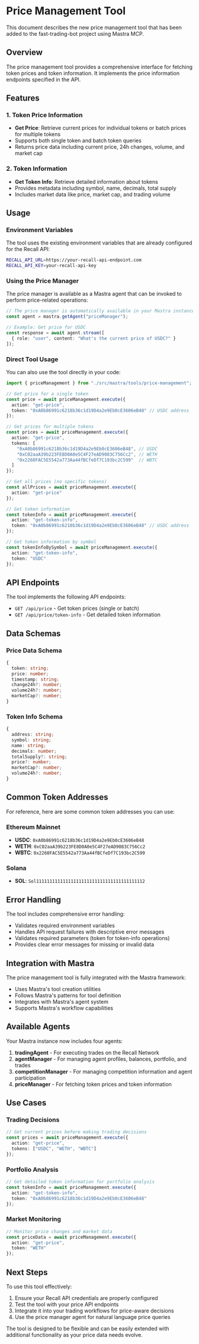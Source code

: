 # Price Management Tool

This document describes the new price management tool that has been added to the fast-trading-bot project using Mastra MCP.

## Overview

The price management tool provides a comprehensive interface for fetching token prices and token information. It implements the price information endpoints specified in the API.

## Features

### 1. Token Price Information
- **Get Price**: Retrieve current prices for individual tokens or batch prices for multiple tokens
- Supports both single token and batch token queries
- Returns price data including current price, 24h changes, volume, and market cap

### 2. Token Information
- **Get Token Info**: Retrieve detailed information about tokens
- Provides metadata including symbol, name, decimals, total supply
- Includes market data like price, market cap, and trading volume

## Usage

### Environment Variables

The tool uses the existing environment variables that are already configured for the Recall API:

```bash
RECALL_API_URL=https://your-recall-api-endpoint.com
RECALL_API_KEY=your-recall-api-key
```

### Using the Price Manager

The price manager is available as a Mastra agent that can be invoked to perform price-related operations:

```typescript
// The price manager is automatically available in your Mastra instance
const agent = mastra.getAgent("priceManager");

// Example: Get price for USDC
const response = await agent.stream([
  { role: "user", content: "What's the current price of USDC?" }
]);
```

### Direct Tool Usage

You can also use the tool directly in your code:

```typescript
import { priceManagement } from "./src/mastra/tools/price-management";

// Get price for a single token
const price = await priceManagement.execute({ 
  action: "get-price",
  token: "0xA0b86991c6218b36c1d19D4a2e9Eb0cE3606eB48" // USDC address
});

// Get prices for multiple tokens
const prices = await priceManagement.execute({ 
  action: "get-price",
  tokens: [
    "0xA0b86991c6218b36c1d19D4a2e9Eb0cE3606eB48", // USDC
    "0xC02aaA39b223FE8D0A0e5C4F27eAD9083C756Cc2", // WETH
    "0x2260FAC5E5542a773Aa44fBCfeDf7C193bc2C599"  // WBTC
  ]
});

// Get all prices (no specific tokens)
const allPrices = await priceManagement.execute({ 
  action: "get-price"
});

// Get token information
const tokenInfo = await priceManagement.execute({ 
  action: "get-token-info",
  token: "0xA0b86991c6218b36c1d19D4a2e9Eb0cE3606eB48" // USDC address
});

// Get token information by symbol
const tokenInfoBySymbol = await priceManagement.execute({ 
  action: "get-token-info",
  token: "USDC"
});
```

## API Endpoints

The tool implements the following API endpoints:

- `GET /api/price` - Get token prices (single or batch)
- `GET /api/price/token-info` - Get detailed token information

## Data Schemas

### Price Data Schema
```typescript
{
  token: string;
  price: number;
  timestamp: string;
  change24h?: number;
  volume24h?: number;
  marketCap?: number;
}
```

### Token Info Schema
```typescript
{
  address: string;
  symbol: string;
  name: string;
  decimals: number;
  totalSupply?: string;
  price?: number;
  marketCap?: number;
  volume24h?: number;
}
```

## Common Token Addresses

For reference, here are some common token addresses you can use:

### Ethereum Mainnet
- **USDC**: `0xA0b86991c6218b36c1d19D4a2e9Eb0cE3606eB48`
- **WETH**: `0xC02aaA39b223FE8D0A0e5C4F27eAD9083C756Cc2`
- **WBTC**: `0x2260FAC5E5542a773Aa44fBCfeDf7C193bc2C599`

### Solana
- **SOL**: `Sol11111111111111111111111111111111111111112`

## Error Handling

The tool includes comprehensive error handling:

- Validates required environment variables
- Handles API request failures with descriptive error messages
- Validates required parameters (token for token-info operations)
- Provides clear error messages for missing or invalid data

## Integration with Mastra

The price management tool is fully integrated with the Mastra framework:

- Uses Mastra's tool creation utilities
- Follows Mastra's patterns for tool definition
- Integrates with Mastra's agent system
- Supports Mastra's workflow capabilities

## Available Agents

Your Mastra instance now includes four agents:

1. **tradingAgent** - For executing trades on the Recall Network
2. **agentManager** - For managing agent profiles, balances, portfolio, and trades
3. **competitionManager** - For managing competition information and agent participation
4. **priceManager** - For fetching token prices and token information

## Use Cases

### Trading Decisions
```typescript
// Get current prices before making trading decisions
const prices = await priceManagement.execute({
  action: "get-price",
  tokens: ["USDC", "WETH", "WBTC"]
});
```

### Portfolio Analysis
```typescript
// Get detailed token information for portfolio analysis
const tokenInfo = await priceManagement.execute({
  action: "get-token-info",
  token: "0xA0b86991c6218b36c1d19D4a2e9Eb0cE3606eB48"
});
```

### Market Monitoring
```typescript
// Monitor price changes and market data
const priceData = await priceManagement.execute({
  action: "get-price",
  token: "WETH"
});
```

## Next Steps

To use this tool effectively:

1. Ensure your Recall API credentials are properly configured
2. Test the tool with your price API endpoints
3. Integrate it into your trading workflows for price-aware decisions
4. Use the price manager agent for natural language price queries

The tool is designed to be flexible and can be easily extended with additional functionality as your price data needs evolve. 